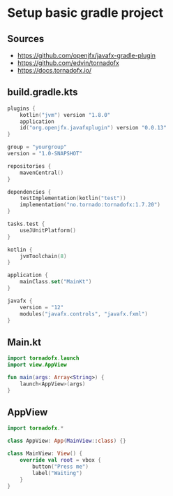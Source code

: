 # Setup basic gradle project

## Sources

- <https://github.com/openjfx/javafx-gradle-plugin>
- <https://github.com/edvin/tornadofx>
- <https://docs.tornadofx.io/>

## build.gradle.kts

```kts
plugins {
    kotlin("jvm") version "1.8.0"
    application
    id("org.openjfx.javafxplugin") version "0.0.13"
}

group = "yourgroup"
version = "1.0-SNAPSHOT"

repositories {
    mavenCentral()
}

dependencies {
    testImplementation(kotlin("test"))
    implementation("no.tornado:tornadofx:1.7.20")
}

tasks.test {
    useJUnitPlatform()
}

kotlin {
    jvmToolchain(8)
}

application {
    mainClass.set("MainKt")
}

javafx {
    version = "12"
    modules("javafx.controls", "javafx.fxml")
}
```

## Main.kt

```kotlin
import tornadofx.launch
import view.AppView

fun main(args: Array<String>) {
    launch<AppView>(args)
}
```

## AppView

```kotlin
import tornadofx.*

class AppView: App(MainView::class) {}

class MainView: View() {
    override val root = vbox {
        button("Press me")
        label("Waiting")
    }
}
```
